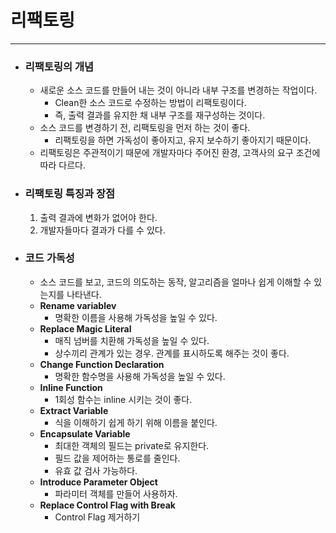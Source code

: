 # 리팩토링

---

- ### 리팩토링의 개념

  - 새로운 소스 코드를 만들어 내는 것이 아니라 내부 구조를 변경하는 작업이다.
    - Clean한 소스 코드로 수정하는 방법이 리팩토링이다.
    - 즉, 출력 결과를 유지한 채 내부 구조를 재구성하는 것이다.
  - 소스 코드를 변경하기 전, 리팩토링을 먼저 하는 것이 좋다.
    - 리팩토링을 하면 가독성이 좋아지고, 유지 보수하기 좋아지기 때문이다.
  - 리팩토링은 주관적이기 때문에 개발자마다 주어진 환경, 고객사의 요구 조건에 따라 다르다.

- ### 리팩토링 특징과 장점

  1. 출력 결과에 변화가 없어야 한다.
  2. 개발자들마다 결과가 다를 수 있다.

- ### 코드 가독성

  - 소스 코드를 보고, 코드의 의도하는 동작, 알고리즘을 얼마나 쉽게 이해할 수 있는지를 나타낸다.
  - **Rename variablev**
    - 명확한 이름을 사용해 가독성을 높일 수 있다.
  - **Replace Magic Literal**
    - 매직 넘버를 치환해 가독성을 높일 수 있다.
    - 상수끼리 관계가 있는 경우. 관계를 표시하도록 해주는 것이 좋다.
  - **Change Function Declaration**
    - 명확한 함수명을 사용해 가독성을 높일 수 있다.
  - **Inline Function**
    - 1회성 함수는 inline 시키는 것이 좋다.
  - **Extract Variable**
    - 식을 이해하기 쉽게 하기 위해 이름을 붙인다.
  - **Encapsulate Variable**
    - 최대한 객체의 필드는 private로 유지한다.
    - 필드 값을 제어하는 통로를 줄인다.
    - 유효 값 검사 가능하다.
  - **Introduce Parameter Object**
    - 파라미터 객체를 만들어 사용하자.
  - **Replace Control Flag with Break**
    - Control Flag 제거하기



























